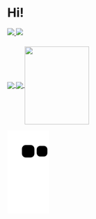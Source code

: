<h1> Hi! </h1>

   <a href="https://www.linkedin.com/in/brunaa-f">
    <img src="https://img.shields.io/badge/LinkedIn-3D6098?style=flat&logo=linkedin&labelColor=3D6098" />
  </a>
  
   <a href="mailto:brunafernandes.idka@gmail.com">
    <img src="https://img.shields.io/badge/Gmail-red?style=flat&logo=gmail&logoColor=white&labelColor=red" />
  </a>
</>

###

  <a href="https://github.com/brunaa-f">
  <img height="150em" align="center" src="https://github-readme-stats.vercel.app/api?username=brunaa-f&show_icons=true&theme=react&include_all_commits=true&count_private=true"/>
  <img height="150em"  align="center" src="https://github-readme-stats.vercel.app/api/top-langs/?username=brunaa-f&layout=compact&langs_count=7&theme=react" />
  <img align="center" width="148" height="180" src="https://media1.tenor.com/images/68e8337fb4eb7e40645d832c64762a8b/tenor.gif?itemid=19443613">
</div>
  
  ![Snake animation](https://github.com/brunaa-f/brunaa-f/blob/output/github-contribution-grid-snake.svg)

</div>
 


